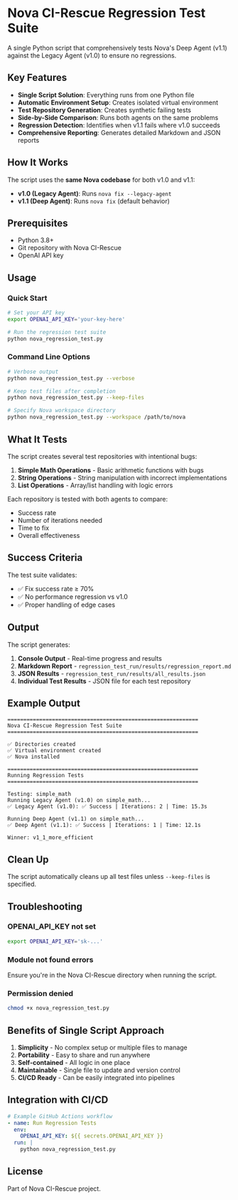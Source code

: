 # Nova CI-Rescue Regression Test Suite

A single Python script that comprehensively tests Nova's Deep Agent (v1.1) against the Legacy Agent (v1.0) to ensure no regressions.

## Key Features

- **Single Script Solution**: Everything runs from one Python file
- **Automatic Environment Setup**: Creates isolated virtual environment
- **Test Repository Generation**: Creates synthetic failing tests
- **Side-by-Side Comparison**: Runs both agents on the same problems
- **Regression Detection**: Identifies when v1.1 fails where v1.0 succeeds
- **Comprehensive Reporting**: Generates detailed Markdown and JSON reports

## How It Works

The script uses the **same Nova codebase** for both v1.0 and v1.1:

- **v1.0 (Legacy Agent)**: Runs `nova fix --legacy-agent`
- **v1.1 (Deep Agent)**: Runs `nova fix` (default behavior)

## Prerequisites

- Python 3.8+
- Git repository with Nova CI-Rescue
- OpenAI API key

## Usage

### Quick Start

```bash
# Set your API key
export OPENAI_API_KEY='your-key-here'

# Run the regression test suite
python nova_regression_test.py
```

### Command Line Options

```bash
# Verbose output
python nova_regression_test.py --verbose

# Keep test files after completion
python nova_regression_test.py --keep-files

# Specify Nova workspace directory
python nova_regression_test.py --workspace /path/to/nova
```

## What It Tests

The script creates several test repositories with intentional bugs:

1. **Simple Math Operations** - Basic arithmetic functions with bugs
2. **String Operations** - String manipulation with incorrect implementations
3. **List Operations** - Array/list handling with logic errors

Each repository is tested with both agents to compare:

- Success rate
- Number of iterations needed
- Time to fix
- Overall effectiveness

## Success Criteria

The test suite validates:

- ✅ Fix success rate ≥ 70%
- ✅ No performance regression vs v1.0
- ✅ Proper handling of edge cases

## Output

The script generates:

1. **Console Output** - Real-time progress and results
2. **Markdown Report** - `regression_test_run/results/regression_report.md`
3. **JSON Results** - `regression_test_run/results/all_results.json`
4. **Individual Test Results** - JSON file for each test repository

## Example Output

```
============================================================
Nova CI-Rescue Regression Test Suite
============================================================

✅ Directories created
✅ Virtual environment created
✅ Nova installed

============================================================
Running Regression Tests
============================================================

Testing: simple_math
Running Legacy Agent (v1.0) on simple_math...
✅ Legacy Agent (v1.0): ✅ Success | Iterations: 2 | Time: 15.3s

Running Deep Agent (v1.1) on simple_math...
✅ Deep Agent (v1.1): ✅ Success | Iterations: 1 | Time: 12.1s

Winner: v1_1_more_efficient
```

## Clean Up

The script automatically cleans up all test files unless `--keep-files` is specified.

## Troubleshooting

### OPENAI_API_KEY not set

```bash
export OPENAI_API_KEY='sk-...'
```

### Module not found errors

Ensure you're in the Nova CI-Rescue directory when running the script.

### Permission denied

```bash
chmod +x nova_regression_test.py
```

## Benefits of Single Script Approach

1. **Simplicity** - No complex setup or multiple files to manage
2. **Portability** - Easy to share and run anywhere
3. **Self-contained** - All logic in one place
4. **Maintainable** - Single file to update and version control
5. **CI/CD Ready** - Can be easily integrated into pipelines

## Integration with CI/CD

```yaml
# Example GitHub Actions workflow
- name: Run Regression Tests
  env:
    OPENAI_API_KEY: ${{ secrets.OPENAI_API_KEY }}
  run: |
    python nova_regression_test.py
```

## License

Part of Nova CI-Rescue project.
